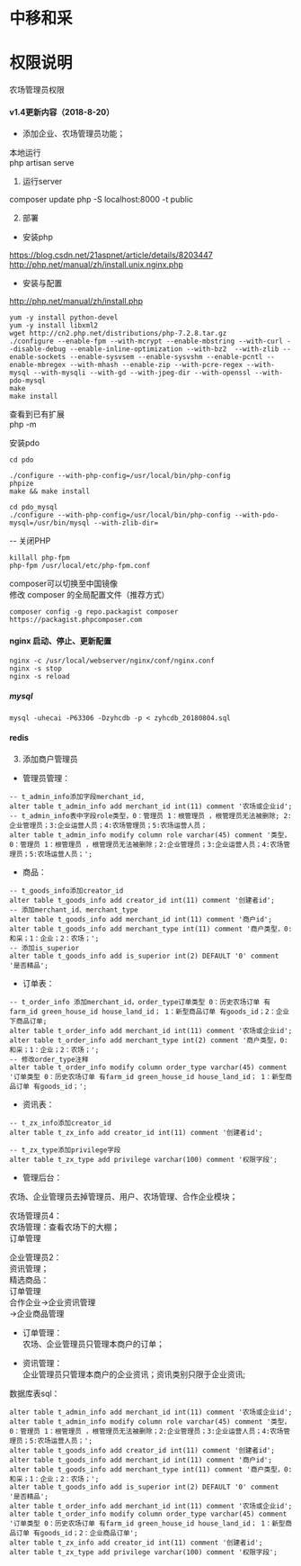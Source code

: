 # 中移和采

# 权限说明

农场管理员权限



#### v1.4更新内容（2018-8-20）

- 添加企业、农场管理员功能；


本地运行  
php artisan serve

1. 运行server 

composer update
php -S localhost:8000 -t public


2. 部署

- 安装php

https://blog.csdn.net/21aspnet/article/details/8203447  
http://php.net/manual/zh/install.unix.nginx.php  

- 安装与配置

http://php.net/manual/zh/install.php  

```
yum -y install python-devel
yum -y install libxml2
wget http://cn2.php.net/distributions/php-7.2.8.tar.gz
./configure --enable-fpm --with-mcrypt --enable-mbstring --with-curl --disable-debug --enable-inline-optimization --with-bz2  --with-zlib --enable-sockets --enable-sysvsem --enable-sysvshm --enable-pcntl --enable-mbregex --with-mhash --enable-zip --with-pcre-regex --with-mysql --with-mysqli --with-gd --with-jpeg-dir --with-openssl --with-pdo-mysql
make
make install
```

查看到已有扩展  
php -m

安装pdo  
```
cd pdo

./configure --with-php-config=/usr/local/bin/php-config
phpize
make && make install

cd pdo_mysql
./configure --with-php-config=/usr/local/bin/php-config --with-pdo-mysql=/usr/bin/mysql --with-zlib-dir=
```
-- 关闭PHP  
```
killall php-fpm
php-fpm /usr/local/etc/php-fpm.conf
```
composer可以切换至中国镜像  
修改 composer 的全局配置文件（推荐方式）  
```
composer config -g repo.packagist composer https://packagist.phpcomposer.com
```

#### nginx 启动、停止、更新配置
```
nginx -c /usr/local/webserver/nginx/conf/nginx.conf
nginx -s stop
nginx -s reload
```

##### mysql

```
mysql -uhecai -P63306 -Dzyhcdb -p < zyhcdb_20180804.sql
```

#### redis


3. 添加商户管理员

- 管理员管理：
```
-- t_admin_info添加字段merchant_id, 
alter table t_admin_info add merchant_id int(11) comment '农场或企业id';
-- t_admin_info表中字段role类型，0：管理员 1：根管理员 ，根管理员无法被删除; 2:企业管理员；3:企业运营人员；4:农场管理员；5:农场运营人员；
alter table t_admin_info modify column role varchar(45) comment '类型，0：管理员 1：根管理员 ，根管理员无法被删除；2:企业管理员；3:企业运营人员；4:农场管理员；5:农场运营人员；';
```
- 商品：
```
-- t_goods_info添加creator_id
alter table t_goods_info add creator_id int(11) comment '创建者id';
-- 添加merchant_id、merchant_type
alter table t_goods_info add merchant_id int(11) comment '商户id';
alter table t_goods_info add merchant_type int(11) comment '商户类型，0:和采；1：企业；2：农场；';
-- 添加is_superior
alter table t_goods_info add is_superior int(2) DEFAULT '0' comment '是否精品';
```
- 订单表：
```
-- t_order_info 添加merchant_id，order_type订单类型 0：历史农场订单 有farm_id green_house_id house_land_id； 1：新型商品订单 有goods_id；2：企业下商品订单;
alter table t_order_info add merchant_id int(11) comment '农场或企业id';
alter table t_order_info add merchant_type int(2) comment '商户类型，0:和采；1：企业；2：农场；';
-- 修改order_type注释
alter table t_order_info modify column order_type varchar(45) comment '订单类型 0：历史农场订单 有farm_id green_house_id house_land_id； 1：新型商品订单 有goods_id；';
```
- 资讯表：
```
-- t_zx_info添加creator_id
alter table t_zx_info add creator_id int(11) comment '创建者id';

-- t_zx_type添加privilege字段
alter table t_zx_type add privilege varchar(100) comment '权限字段';
```
- 管理后台：

农场、企业管理员去掉管理员、用户、农场管理、合作企业模块；

农场管理员4：  
农场管理：查看农场下的大棚；  
订单管理  

企业管理员2：  
资讯管理；  
精选商品：  
订单管理  
合作企业->企业资讯管理  
       ->企业商品管理  

- 订单管理：  
农场、企业管理员只管理本商户的订单；

- 资讯管理：  
企业管理员只管理本商户的企业资讯；资讯类别只限于企业资讯;

数据库表sql：
```
alter table t_admin_info add merchant_id int(11) comment '农场或企业id'; 
alter table t_admin_info modify column role varchar(45) comment '类型，0：管理员 1：根管理员 ，根管理员无法被删除；2:企业管理员；3:企业运营人员；4:农场管理员；5:农场运营人员；';
alter table t_goods_info add creator_id int(11) comment '创建者id'; 
alter table t_goods_info add merchant_id int(11) comment '商户id';
alter table t_goods_info add merchant_type int(11) comment '商户类型，0:和采；1：企业；2：农场；'; 
alter table t_goods_info add is_superior int(2) DEFAULT '0' comment '是否精品';
alter table t_order_info add merchant_id int(11) comment '农场或企业id';
alter table t_order_info modify column order_type varchar(45) comment '订单类型 0：历史农场订单 有farm_id green_house_id house_land_id； 1：新型商品订单 有goods_id；2：企业商品订单';
alter table t_zx_info add creator_id int(11) comment '创建者id';
alter table t_zx_type add privilege varchar(100) comment '权限字段';
```
